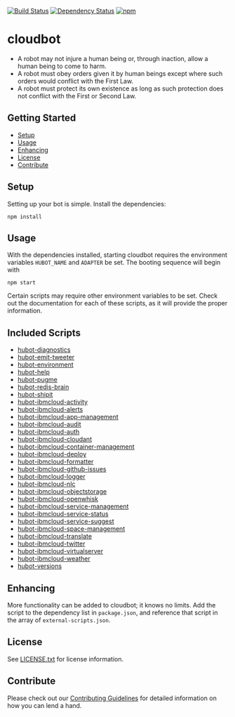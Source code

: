 [![Build Status](https://travis-ci.org/ibm-cloud-solutions/cloudbot.svg?branch=master)](https://travis-ci.org/ibm-cloud-solutions/cloudbot)
[![Dependency Status](https://dependencyci.com/github/ibm-cloud-solutions/cloudbot/badge)](https://dependencyci.com/github/ibm-cloud-solutions/cloudbot)
[![npm](https://img.shields.io/npm/v/cloudbot.svg?maxAge=2592000)](https://www.npmjs.com/package/cloudbot)

# cloudbot

- A robot may not injure a human being or, through inaction, allow a human being to come to harm.
- A robot must obey orders given it by human beings except where such orders would conflict with the First Law.
- A robot must protect its own existence as long as such protection does not conflict with the First or Second Law.

## Getting Started

  * [Setup](#setup)
  * [Usage](#usage)
  * [Enhancing](#enhancing)
  * [License](#license)
  * [Contribute](#contribute)

## Setup

Setting up your bot is simple. Install the dependencies:

```
npm install
```

## Usage

With the dependencies installed, starting cloudbot requires the environment variables `HUBOT_NAME` and `ADAPTER` be set. The booting sequence will begin with

```
npm start
```

Certain scripts may require other environment variables to be set. Check out the documentation for each of these scripts, as it will provide the proper information.

## Included Scripts
* [hubot-diagnostics](https://github.com/hubot-scripts/hubot-diagnostics)
* [hubot-emit-tweeter](https://github.com/ibm-cloud-solutions/hubot-emit-tweeter)
* [hubot-environment](https://github.com/ibm-cloud-solutions/hubot-environment)
* [hubot-help](https://github.com/hubot-scripts/hubot-help)
* [hubot-pugme](https://github.com/hubot-scripts/hubot-pugme)
* [hubot-redis-brain](https://github.com/hubot-scripts/hubot-redis-brain)
* [hubot-shipit](https://github.com/hubot-scripts/hubot-shipit)
* [hubot-ibmcloud-activity](https://github.com/ibm-cloud-solutions/hubot-ibmcloud-activity)
* [hubot-ibmcloud-alerts](https://github.com/ibm-cloud-solutions/hubot-ibmcloud-alerts)
* [hubot-ibmcloud-app-management](https://github.com/ibm-cloud-solutions/hubot-ibmcloud-app-management)
* [hubot-ibmcloud-audit](https://github.com/ibm-cloud-solutions/hubot-ibmcloud-audit)
* [hubot-ibmcloud-auth](https://github.com/ibm-cloud-solutions/hubot-ibmcloud-auth)
* [hubot-ibmcloud-cloudant](https://github.com/ibm-cloud-solutions/hubot-ibmcloud-cloudant)
* [hubot-ibmcloud-container-management](https://github.com/ibm-cloud-solutions/hubot-ibmcloud-container-management)
* [hubot-ibmcloud-deploy](https://github.com/ibm-cloud-solutions/hubot-ibmcloud-deploy)
* [hubot-ibmcloud-formatter](https://github.com/ibm-cloud-solutions/hubot-ibmcloud-formatter)
* [hubot-ibmcloud-github-issues](https://github.com/ibm-cloud-solutions/hubot-ibmcloud-github-issues)
* [hubot-ibmcloud-logger](https://github.com/ibm-cloud-solutions/hubot-ibmcloud-logger)
* [hubot-ibmcloud-nlc](https://github.com/ibm-cloud-solutions/hubot-ibmcloud-nlc)
* [hubot-ibmcloud-objectstorage](https://github.com/ibm-cloud-solutions/hubot-ibmcloud-objectstorage)
* [hubot-ibmcloud-openwhisk](https://github.com/ibm-cloud-solutions/hubot-ibmcloud-openwhisk)
* [hubot-ibmcloud-service-management](https://github.com/ibm-cloud-solutions/hubot-ibmcloud-service-management)
* [hubot-ibmcloud-service-status](https://github.com/ibm-cloud-solutions/hubot-ibmcloud-service-status)
* [hubot-ibmcloud-service-suggest](https://github.com/ibm-cloud-solutions/hubot-ibmcloud-service-suggest)
* [hubot-ibmcloud-space-management](https://github.com/ibm-cloud-solutions/hubot-ibmcloud-space-management)
* [hubot-ibmcloud-translate](https://github.com/ibm-cloud-solutions/hubot-ibmcloud-translate)
* [hubot-ibmcloud-twitter](https://github.com/ibm-cloud-solutions/hubot-ibmcloud-twitter)
* [hubot-ibmcloud-virtualserver](https://github.com/ibm-cloud-solutions/hubot-ibmcloud-virtualserver)
* [hubot-ibmcloud-weather](https://github.com/ibm-cloud-solutions/hubot-ibmcloud-weather)
* [hubot-versions](https://github.com/ibm-cloud-solutions/hubot-versions)

## Enhancing

More functionality can be added to cloudbot; it knows no limits. Add the script to the dependency list in `package.json`, and reference that script in the array of `external-scripts.json`.

## License

See [LICENSE.txt](https://github.com/ibm-cloud-solutions/cloudbot/blob/master/LICENSE.txt) for license information.

## Contribute

Please check out our [Contributing Guidelines](https://github.com/ibm-cloud-solutions/cloudbot/blob/master/CONTRIBUTING.md) for detailed information on how you can lend a hand.

